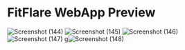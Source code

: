 # FitFlare WebApp Preview

![Screenshot (144)](https://github.com/RajanPandey1311/FitFlare/assets/130823894/49112269-b422-4a3b-ba8d-0433382e72cb)
![Screenshot (145)](https://github.com/RajanPandey1311/FitFlare/assets/130823894/cc55082e-16dd-407d-9326-57a6c06fd7b8)
![Screenshot (146)](https://github.com/RajanPandey1311/FitFlare/assets/130823894/34c356f3-2e97-4fbe-be18-05d8967125c5)
![Screenshot (147)](https://github.com/RajanPandey1311/FitFlare/assets/130823894/c9ba7e13-a518-4b5b-9716-a951a71e7e8b)
g![Screenshot (148)](https://github.com/RajanPandey1311/FitFlare/assets/130823894/8d4ce31a-67a9-44a2-9b38-5e34320f18f5)
